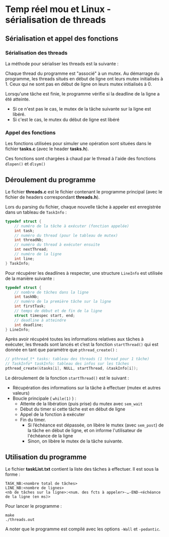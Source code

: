 # Temp réel mou et Linux - sérialisation de threads

## Sérialisation et appel des fonctions

### Sérialisation des threads
La méthode pour sérialiser les threads est la suivante :

Chaque thread du programme est "associé" à un mutex. Au démarrage du programme, les threads situés en début de ligne ont leurs mutex initialisés à 1. Ceux qui ne sont pas en début de ligne on leurs mutex initialisés à 0.

Lorsqu'une tâche est finie, le programme vérifie si la deadline de la ligne a été atteinte.
- Si ce n'est pas le cas, le mutex de la tâche suivante sur la ligne est libéré.
- Si c'est le cas, le mutex du début de ligne est libéré

### Appel des fonctions
Les fonctions utilisées pour simuler une opération sont situées dans le fichier **tasks.c** (avec le header **tasks.h**).

Ces fonctions sont chargées à chaud par le thread à l'aide des fonctions `dlopen()` et `dlsym()`

## Déroulement du programme
Le fichier **threads.c** est le fichier contenant le programme principal (avec le fichier de headers correspondant **threads.h**).

Lors du parsing du fichier, chaque nouvelle tâche à appeler est enregistrée dans un tableau de `TaskInfo` :
```c
typedef struct {
	// numéro de la tâche à exécuter (fonction appelée)
	int task;
	// numéro du thread (pour le tableau de mutex)
	int threadNb;
	// numéro du thread à exécuter ensuite
	int nextThread;
	// numéro de la ligne
	int line;
} TaskInfo;
```
Pour récupérer les deadlines à respecter, une structure `LineInfo` est utilisée de la manière suivante :
```c
typedef struct {
	// nombre de tâches dans la ligne
	int taskNb;
	// numéro de la première tâche sur la ligne
	int firstTask;
	// temps de début et de fin de la ligne
	struct timespec start, end;
	// deadline à atteindre
	int deadline;
} LineInfo;
```

Après avoir récupéré toutes les informations relatives aux tâches à exécuter, les threads sont lancés et c’est la fonction `startThread()` qui est donnée en tant que paramètre que `pthread_create()` :
```c
// pthread_t* tasks: tableau des threads (1 thread pour 1 tâche)
// TaskInfo* taskInfo: tableau des infos sur les tâches
pthread_create(&tasks[i], NULL, startThread, &taskInfo[i]);
```

Le déroulement de la fonction `startThread()` est le suivant :
- Récupération des informations sur la tâche à effectuer (mutex et autres valeurs)
- Boucle principale ( `while(1)` ) :
	- Attente de la libération (puis prise) du mutex avec `sem_wait`
	- Début du timer si cette tâche est en début de ligne
	- Appel de la fonction à exécuter
	- Fin du timer.
		- Si l’échéance est dépassée, on libère le mutex (avec `sem_post`) de la tâche en début de ligne, et on informe l'utilisateur de l'échéance de la ligne
		- Sinon, on libère le mutex de la tâche suivante.

## Utilisation du programme
Le fichier **taskList.txt** contient la liste des tâches à effectuer. Il est sous la forme :
```
TASK_NB:<nombre total de tâches>
LINE_NB:<nombre de lignes>
<nb de tâches sur la ligne>:<num. des fcts à appeler>-…-END-<échéance de la ligne (en ms)>
```
Pour lancer le programme :
```
make
./threads.out
```
A noter que le programme est compilé avec les options `-Wall` et `-pedantic`.

